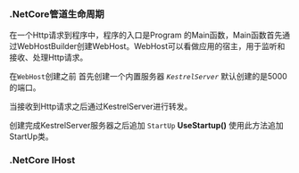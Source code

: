 ### .NetCore管道生命周期

在一个Http请求到程序中，程序的入口是Program 的Main函数，Main函数首先通过WebHostBuilder创建WebHost。WebHost可以看做应用的宿主，用于监听和接收、处理Http请求。

在`WebHost`创建之前 首先创建一个内置服务器 *`KestrelServer`*  默认创建的是5000的端口。

当接收到Http请求之后通过KestrelServer进行转发。

创建完成KestrelServer服务器之后追加 `StartUp`   **UseStartup<Startup>()** 使用此方法追加StartUp类。

### .NetCore IHost

